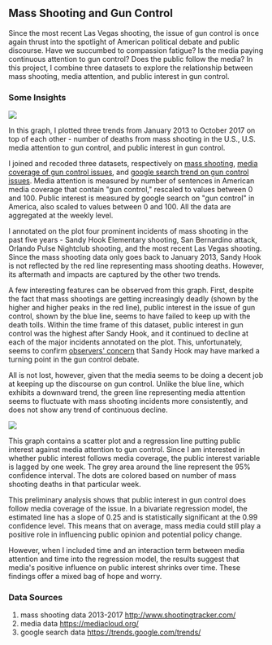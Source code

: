 ## Mass Shooting and Gun Control
Since the most recent Las Vegas shooting, the issue of gun control is once again thrust into the spotlight of American political debate and public discourse. Have we succumbed to compassion fatigue? Is the media paying continuous attention to gun control? Does the public follow the media? In this project, I combine three datasets to explore the relationship between mass shooting, media attention, and public interest in gun control.

### Some Insights

![](https://raw.githubusercontent.com/roxydu/gun/master/R/plots/Rplot1.png)

In this graph, I plotted three trends from January 2013 to October 2017 on top of each other - number of deaths from mass shooting in the U.S., U.S. media attention to gun control, and public interest in gun control. 

I joined and recoded three datasets, respectively on [mass shooting](http://www.shootingtracker.com/), [media coverage of gun control issues](https://mediacloud.org/), and [google search trend on gun control issues](https://trends.google.com/trends/). Media attention is measured by number of sentences in American media coverage that contain "gun control," rescaled to values between 0 and 100. Public interest is measured by google search on "gun control" in America, also scaled to values between 0 and 100. All the data are aggregated at the weekly level.

I annotated on the plot four prominent incidents of mass shooting in the past five years - Sandy Hook Elementary shooting, San Bernardino attack, Orlando Pulse Nightclub shooting, and the most recent Las Vegas shooting. Since the mass shooting data only goes back to January 2013, Sandy Hook is not reflected by the red line representing mass shooting deaths. However, its aftermath and impacts are captured by the other two trends. 

A few interesting features can be observed from this graph. First, despite the fact that mass shootings are getting increasingly deadly (shown by the higher and higher peaks in the red line), public interest in the issue of gun control, shown by the blue line, seems to have failed to keep up with the death tolls. Within the time frame of this dataset, public interest in gun control was the highest after Sandy Hook, and it continued to decline at each of the major incidents annotated on the plot. This, unfortunately, seems to confirm [observers' concern](https://twitter.com/dpjhodges/status/611943312401002496?lang=en) that Sandy Hook may have marked a turning point in the gun control debate. 

All is not lost, however, given that the media seems to be doing a decent job at keeping up the discourse on gun control. Unlike the blue line, which exhibits a downward trend, the green line representing media attention seems to fluctuate with mass shooting incidents more consistently, and does not show any trend of continuous decline. 


![](https://raw.githubusercontent.com/roxydu/gun/master/R/plots/Rplot2.png)

This graph contains a scatter plot and a regression line putting public interest against media attention to gun control. Since I am interested in whether public interest follows media coverage, the public interest variable is lagged by one week. The grey area around the line represent the 95% confidence interval. The dots are colored based on number of mass shooting deaths in that particular week. 

This preliminary analysis shows that public interest in gun control does follow media coverage of the issue. In a bivariate regression model, the estimated line has a slope of 0.25 and is statistically significant at the 0.99 confidence level. This means that on average, mass media could still play a positive role in influencing public opinion and potential policy change. 

However, when I included time and an interaction term between media attention and time into the regression model, the results suggest that media's positive influence on public interest shrinks over time. These findings offer a mixed bag of hope and worry. 

### Data Sources
1. mass shooting data 2013-2017 http://www.shootingtracker.com/
2. media data https://mediacloud.org/
3. google search data https://trends.google.com/trends/
